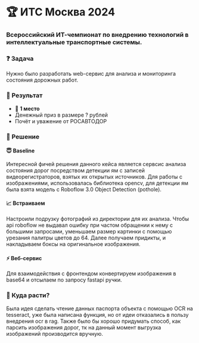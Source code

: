 # :trophy: ИТС Москва 2024
### Всероссийский ИТ-чемпионат по внедрению технологий в интеллектуальные транспортные системы.
### ❓ Задача
Нужно было разработать web-сервис для анализа и мониторинга состояния дорожных работ.
### :tada: Результат
* 🥈 **1 место**</br>
* Денежный приз в размере ? рублей<br>
* Почёт и уважение от РОСАВТОДОР</br>

### :memo: Решение
#### :innocent: Baseline
Интересной фичей решения данного кейса является сервсис анализа состояния дорог посредством детекции ям с записей видеорегистраторов, взятых их открытых источников. Для работы с изображениями, использовалась библиотека opencv, для детекции ям была взята модель с Roboflow 3.0 Object Detection (pothole).
#### :chart_with_upwards_trend: Встраиваем
Настроили подрузку фотографий из директории для их анализа. Чтобы api roboflow не выдавал ошибку при частом обращении к нему с большими запросами, уменьшаем размер картинки с помощью урезания палитры цветов до 64. Далее получаем придикты, и накладываем боксы на оригинальное изображения.
#### :zap: Веб-сервис
Для взаимодействия с фронтендом конвертируем изображения в base64 и отсылаем по запросу fastapi ручки.

### 💐 Куда расти?
Была идея сделать чтение данных паспорта объекта с помощью OCR на tesseract, уже была написана функция, но от идеи отказались в пользу внедрения ocr в rag.
Также было бы хорошо придумать способ, как парсить изображения дорог, тк на данный момент выгрузка изображений производится вручную.
